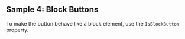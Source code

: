 ## Sample 4: Block Buttons

To make the button behave like a block element, use the `IsBlockButton` property.
